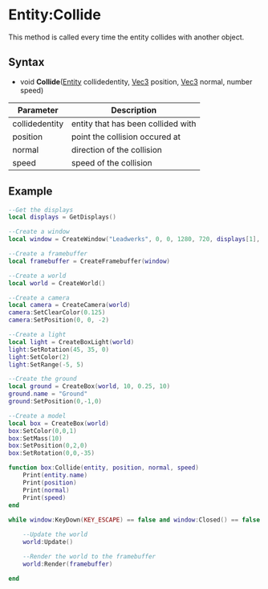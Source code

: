 # Entity:Collide

This method is called every time the entity collides with another object.

## Syntax

- void **Collide**([Entity](Entity.md) collidedentity, [Vec3](Vec3.md) position, [Vec3](Vec3.md) normal, number speed)

| Parameter | Description |
|---|---|
| collidedentity | entity that has been collided with |
| position | point the collision occured at |
| normal | direction of the collision |
| speed | speed of the collision |

## Example

```lua
--Get the displays
local displays = GetDisplays()

--Create a window
local window = CreateWindow("Leadwerks", 0, 0, 1280, 720, displays[1], WINDOW_CENTER | WINDOW_TITLEBAR)

--Create a framebuffer
local framebuffer = CreateFramebuffer(window)

--Create a world
local world = CreateWorld()

--Create a camera
local camera = CreateCamera(world)
camera:SetClearColor(0.125)
camera:SetPosition(0, 0, -2)

--Create a light
local light = CreateBoxLight(world)
light:SetRotation(45, 35, 0)
light:SetColor(2)
light:SetRange(-5, 5)

--Create the ground
local ground = CreateBox(world, 10, 0.25, 10)
ground.name = "Ground"
ground:SetPosition(0,-1,0)

--Create a model
local box = CreateBox(world)
box:SetColor(0,0,1)
box:SetMass(10)
box:SetPosition(0,2,0)
box:SetRotation(0,0,-35)

function box:Collide(entity, position, normal, speed)
    Print(entity.name)
    Print(position)
    Print(normal)
    Print(speed)
end
 
while window:KeyDown(KEY_ESCAPE) == false and window:Closed() == false do

    --Update the world
    world:Update()

    --Render the world to the framebuffer
    world:Render(framebuffer)

end
```
